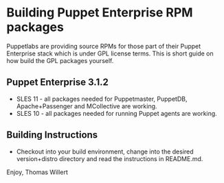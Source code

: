 # Building Puppet Enterprise RPM packages

Puppetlabs are providing source RPMs for those part of their Puppet Enterprise stack which is under GPL license terms. This is short guide on how build the GPL packages yourself.

## Puppet Enterprise 3.1.2
* SLES 11 - all packages needed for Puppetmaster, PuppetDB, Apache+Passenger and MCollective are working. 
* SLES 10 - all packages needed for running Puppet agents are working.

## Building Instructions
* Checkout into your build environment, change into the desired version+distro directory and read the instructions in README.md.


Enjoy,
Thomas Willert

